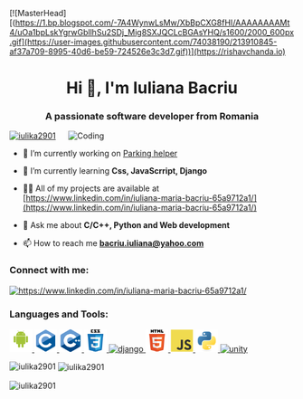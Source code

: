 [![MasterHead][(https://1.bp.blogspot.com/-7A4WynwLsMw/XbBpCXG8fHI/AAAAAAAAMt4/uOa1bpLskYgrwGbllhSu2SDj_Mig8SXJQCLcBGAsYHQ/s1600/2000_600px.gif](https://user-images.githubusercontent.com/74038190/213910845-af37a709-8995-40d6-be59-724526e3c3d7.gif))](https://rishavchanda.io)

<h1 align="center">Hi 👋, I'm Iuliana Bacriu</h1>
<h3 align="center">A passionate software developer from Romania</h3>
<img align="right" alt="Coding" width=400 src="[ https://tenor.com/view/coding-gif-4706460855862906629](https://user-images.githubusercontent.com/74038190/213910845-af37a709-8995-40d6-be59-724526e3c3d7.gif)">
<p align="left"> <a href="https://github.com/ryo-ma/github-profile-trophy"><img src="https://github-profile-trophy.vercel.app/?username=iulika2901" alt="iulika2901" /></a> </p>

- 🔭 I’m currently working on [Parking helper](https://github.com/Iulika2901/Parking-Helper)

- 🌱 I’m currently learning **Css, JavaScrript, Django**

- 👨‍💻 All of my projects are available at [https://www.linkedin.com/in/iuliana-maria-bacriu-65a9712a1/](https://www.linkedin.com/in/iuliana-maria-bacriu-65a9712a1/)

- 💬 Ask me about **C/C++, Python and Web development**

- 📫 How to reach me **bacriu.iuliana@yahoo.com**

<h3 align="left">Connect with me:</h3>
<p align="left">
<a href="https://linkedin.com/in/https://www.linkedin.com/in/iuliana-maria-bacriu-65a9712a1/" target="blank"><img align="center" src="https://raw.githubusercontent.com/rahuldkjain/github-profile-readme-generator/master/src/images/icons/Social/linked-in-alt.svg" alt="https://www.linkedin.com/in/iuliana-maria-bacriu-65a9712a1/" height="30" width="40" /></a>
</p>

<h3 align="left">Languages and Tools:</h3>
<p align="left"> <a href="https://developer.android.com" target="_blank" rel="noreferrer"> <img src="https://raw.githubusercontent.com/devicons/devicon/master/icons/android/android-original-wordmark.svg" alt="android" width="40" height="40"/> </a> <a href="https://www.cprogramming.com/" target="_blank" rel="noreferrer"> <img src="https://raw.githubusercontent.com/devicons/devicon/master/icons/c/c-original.svg" alt="c" width="40" height="40"/> </a> <a href="https://www.w3schools.com/cpp/" target="_blank" rel="noreferrer"> <img src="https://raw.githubusercontent.com/devicons/devicon/master/icons/cplusplus/cplusplus-original.svg" alt="cplusplus" width="40" height="40"/> </a> <a href="https://www.w3schools.com/css/" target="_blank" rel="noreferrer"> <img src="https://raw.githubusercontent.com/devicons/devicon/master/icons/css3/css3-original-wordmark.svg" alt="css3" width="40" height="40"/> </a> <a href="https://www.djangoproject.com/" target="_blank" rel="noreferrer"> <img src="https://cdn.worldvectorlogo.com/logos/django.svg" alt="django" width="40" height="40"/> </a> <a href="https://www.w3.org/html/" target="_blank" rel="noreferrer"> <img src="https://raw.githubusercontent.com/devicons/devicon/master/icons/html5/html5-original-wordmark.svg" alt="html5" width="40" height="40"/> </a> <a href="https://developer.mozilla.org/en-US/docs/Web/JavaScript" target="_blank" rel="noreferrer"> <img src="https://raw.githubusercontent.com/devicons/devicon/master/icons/javascript/javascript-original.svg" alt="javascript" width="40" height="40"/> </a> <a href="https://www.python.org" target="_blank" rel="noreferrer"> <img src="https://raw.githubusercontent.com/devicons/devicon/master/icons/python/python-original.svg" alt="python" width="40" height="40"/> </a> <a href="https://unity.com/" target="_blank" rel="noreferrer"> <img src="https://www.vectorlogo.zone/logos/unity3d/unity3d-icon.svg" alt="unity" width="40" height="40"/> </a> </p>

<p><img align="left" src="https://github-readme-stats.vercel.app/api/top-langs?username=iulika2901&show_icons=true&locale=en&layout=compact" alt="iulika2901" /></p>

<p>&nbsp;<img align="center" src="https://github-readme-stats.vercel.app/api?username=iulika2901&show_icons=true&locale=en" alt="iulika2901" /></p>

<p><img align="center" src="https://github-readme-streak-stats.herokuapp.com/?user=iulika2901&" alt="iulika2901" /></p>
